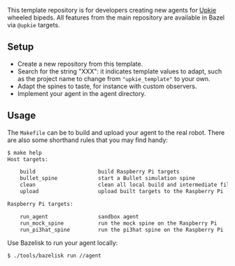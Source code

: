 This template repository is for developers creating new agents for [Upkie](https://github.com/tasts-robots/upkie) wheeled bipeds. All features from the main repository are available in Bazel via `@upkie` targets.

## Setup

- Create a new repository from this template.
- Search for the string "XXX": it indicates template values to adapt, such as the project name to change from ``"upkie_template"`` to your own.
- Adapt the spines to taste, for instance with custom observers.
- Implement your agent in the agent directory.

## Usage

The `Makefile` can be to build and upload your agent to the real robot. There are also some shorthand rules that you may find handy:

```bash
$ make help
Host targets:

    build                    build Raspberry Pi targets
    bullet_spine             start a Bullet simulation spine
    clean                    clean all local build and intermediate files
    upload                   upload built targets to the Raspberry Pi

Raspberry Pi targets:

    run_agent                sandbox agent
    run_mock_spine           run the mock spine on the Raspberry Pi
    run_pi3hat_spine         run the pi3hat spine on the Raspberry Pi
```

Use Bazelisk to run your agent locally:

```bash
$ ./tools/bazelisk run //agent
```
